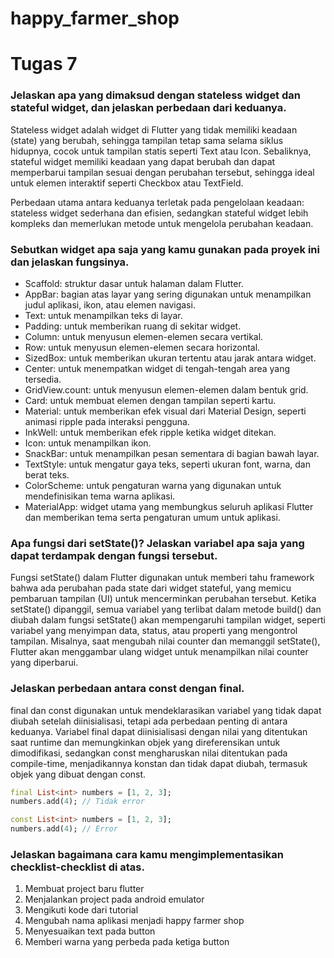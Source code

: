 # happy_farmer_shop

# Tugas 7
### Jelaskan apa yang dimaksud dengan stateless widget dan stateful widget, dan jelaskan perbedaan dari keduanya.
Stateless widget adalah widget di Flutter yang tidak memiliki keadaan (state) yang berubah, sehingga tampilan tetap sama selama siklus hidupnya, cocok untuk tampilan statis seperti Text atau Icon. Sebaliknya, stateful widget memiliki keadaan yang dapat berubah dan dapat memperbarui tampilan sesuai dengan perubahan tersebut, sehingga ideal untuk elemen interaktif seperti Checkbox atau TextField.

Perbedaan utama antara keduanya terletak pada pengelolaan keadaan: stateless widget sederhana dan efisien, sedangkan stateful widget lebih kompleks dan memerlukan metode untuk mengelola perubahan keadaan.

### Sebutkan widget apa saja yang kamu gunakan pada proyek ini dan jelaskan fungsinya.
- Scaffold: struktur dasar untuk halaman dalam Flutter.
- AppBar: bagian atas layar yang sering digunakan untuk menampilkan judul aplikasi, ikon, atau elemen navigasi.
- Text: untuk menampilkan teks di layar.
- Padding: untuk memberikan ruang di sekitar widget.
- Column: untuk menyusun elemen-elemen secara vertikal.
- Row: untuk menyusun elemen-elemen secara horizontal.
- SizedBox: untuk memberikan ukuran tertentu atau jarak antara widget.
- Center: untuk menempatkan widget di tengah-tengah area yang tersedia.
- GridView.count: untuk menyusun elemen-elemen dalam bentuk grid.
- Card: untuk membuat elemen dengan tampilan seperti kartu.
- Material: untuk memberikan efek visual dari Material Design, seperti animasi ripple pada interaksi pengguna.
- InkWell: untuk memberikan efek ripple ketika widget ditekan.
- Icon: untuk menampilkan ikon.
- SnackBar: untuk menampilkan pesan sementara di bagian bawah layar.
- TextStyle: untuk mengatur gaya teks, seperti ukuran font, warna, dan berat teks.
- ColorScheme: untuk pengaturan warna yang digunakan untuk mendefinisikan tema warna aplikasi.
- MaterialApp: widget utama yang membungkus seluruh aplikasi Flutter dan memberikan tema serta pengaturan umum untuk aplikasi.

### Apa fungsi dari setState()? Jelaskan variabel apa saja yang dapat terdampak dengan fungsi tersebut.
Fungsi setState() dalam Flutter digunakan untuk memberi tahu framework bahwa ada perubahan pada state dari widget stateful, yang memicu pembaruan tampilan (UI) untuk mencerminkan perubahan tersebut. Ketika setState() dipanggil, semua variabel yang terlibat dalam metode build() dan diubah dalam fungsi setState() akan mempengaruhi tampilan widget, seperti variabel yang menyimpan data, status, atau properti yang mengontrol tampilan. Misalnya, saat mengubah nilai counter dan memanggil setState(), Flutter akan menggambar ulang widget untuk menampilkan nilai counter yang diperbarui.

### Jelaskan perbedaan antara const dengan final.
final dan const digunakan untuk mendeklarasikan variabel yang tidak dapat diubah setelah diinisialisasi, tetapi ada perbedaan penting di antara keduanya. Variabel final dapat diinisialisasi dengan nilai yang ditentukan saat runtime dan memungkinkan objek yang direferensikan untuk dimodifikasi, sedangkan const mengharuskan nilai ditentukan pada compile-time, menjadikannya konstan dan tidak dapat diubah, termasuk objek yang dibuat dengan const.
```dart
final List<int> numbers = [1, 2, 3];
numbers.add(4); // Tidak error
```

```dart
const List<int> numbers = [1, 2, 3];
numbers.add(4); // Error
```
### Jelaskan bagaimana cara kamu mengimplementasikan checklist-checklist di atas.
1. Membuat project baru flutter
2. Menjalankan project pada android emulator
3. Mengikuti kode dari tutorial
4. Mengubah nama aplikasi menjadi happy farmer shop
5. Menyesuaikan text pada button
6. Memberi warna yang perbeda pada ketiga button